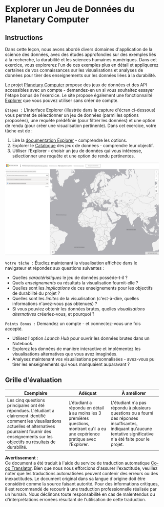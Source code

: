 <!--
CO_OP_TRANSLATOR_METADATA:
{
  "original_hash": "d1e05715f9d97de6c4f1fb0c5a4702c0",
  "translation_date": "2025-08-25T17:18:37+00:00",
  "source_file": "6-Data-Science-In-Wild/20-Real-World-Examples/assignment.md",
  "language_code": "fr"
}
-->
# Explorer un Jeu de Données du Planetary Computer

## Instructions

Dans cette leçon, nous avons abordé divers domaines d'application de la science des données, avec des études approfondies sur des exemples liés à la recherche, la durabilité et les sciences humaines numériques. Dans cet exercice, vous explorerez l'un de ces exemples plus en détail et appliquerez certaines de vos connaissances sur les visualisations et analyses de données pour tirer des enseignements sur les données liées à la durabilité.

Le projet [Planetary Computer](https://planetarycomputer.microsoft.com/) propose des jeux de données et des API accessibles avec un compte - demandez-en un si vous souhaitez essayer l'étape bonus de l'exercice. Le site propose également une fonctionnalité [Explorer](https://planetarycomputer.microsoft.com/explore) que vous pouvez utiliser sans créer de compte.

`Étapes :`
L'interface Explorer (illustrée dans la capture d'écran ci-dessous) vous permet de sélectionner un jeu de données (parmi les options proposées), une requête prédéfinie (pour filtrer les données) et une option de rendu (pour créer une visualisation pertinente). Dans cet exercice, votre tâche est de :

 1. Lire la [documentation Explorer](https://planetarycomputer.microsoft.com/docs/overview/explorer/) - comprendre les options.
 2. Explorer le [Catalogue](https://planetarycomputer.microsoft.com/catalog) des jeux de données - comprendre leur objectif.
 3. Utiliser l'Explorer - choisir un jeu de données qui vous intéresse, sélectionner une requête et une option de rendu pertinentes.

![L'Explorer du Planetary Computer](../../../../translated_images/planetary-computer-explorer.c1e95a9b053167d64e2e8e4347cfb689e47e2037c33103fc1bbea1a149d4f85b.fr.png)

`Votre tâche :`
Étudiez maintenant la visualisation affichée dans le navigateur et répondez aux questions suivantes :
 * Quelles _caractéristiques_ le jeu de données possède-t-il ?
 * Quels _enseignements_ ou résultats la visualisation fournit-elle ?
 * Quelles sont les _implications_ de ces enseignements pour les objectifs de durabilité du projet ?
 * Quelles sont les _limites_ de la visualisation (c'est-à-dire, quelles informations n'avez-vous pas obtenues) ?
 * Si vous pouviez obtenir les données brutes, quelles _visualisations alternatives_ créeriez-vous, et pourquoi ?

`Points Bonus :`
Demandez un compte - et connectez-vous une fois accepté.
 * Utilisez l'option _Launch Hub_ pour ouvrir les données brutes dans un Notebook.
 * Explorez les données de manière interactive et implémentez les visualisations alternatives que vous avez imaginées.
 * Analysez maintenant vos visualisations personnalisées - avez-vous pu tirer les enseignements qui vous manquaient auparavant ?

## Grille d'évaluation

Exemplaire | Adéquat | À améliorer
--- | --- | -- |
Les cinq questions principales ont été répondues. L'étudiant a clairement identifié comment les visualisations actuelles et alternatives pourraient fournir des enseignements sur les objectifs ou résultats de durabilité. | L'étudiant a répondu en détail à au moins les 3 premières questions, montrant qu'il a eu une expérience pratique avec l'Explorer. | L'étudiant n'a pas répondu à plusieurs questions ou a fourni des réponses insuffisantes, indiquant qu'aucune tentative significative n'a été faite pour le projet. |

**Avertissement** :  
Ce document a été traduit à l'aide du service de traduction automatique [Co-op Translator](https://github.com/Azure/co-op-translator). Bien que nous nous efforcions d'assurer l'exactitude, veuillez noter que les traductions automatisées peuvent contenir des erreurs ou des inexactitudes. Le document original dans sa langue d'origine doit être considéré comme la source faisant autorité. Pour des informations critiques, il est recommandé de recourir à une traduction professionnelle réalisée par un humain. Nous déclinons toute responsabilité en cas de malentendus ou d'interprétations erronées résultant de l'utilisation de cette traduction.